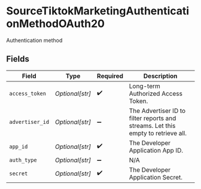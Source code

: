 # SourceTiktokMarketingAuthenticationMethodOAuth20

Authentication method


## Fields

| Field                                                                            | Type                                                                             | Required                                                                         | Description                                                                      |
| -------------------------------------------------------------------------------- | -------------------------------------------------------------------------------- | -------------------------------------------------------------------------------- | -------------------------------------------------------------------------------- |
| `access_token`                                                                   | *Optional[str]*                                                                  | :heavy_check_mark:                                                               | Long-term Authorized Access Token.                                               |
| `advertiser_id`                                                                  | *Optional[str]*                                                                  | :heavy_minus_sign:                                                               | The Advertiser ID to filter reports and streams. Let this empty to retrieve all. |
| `app_id`                                                                         | *Optional[str]*                                                                  | :heavy_check_mark:                                                               | The Developer Application App ID.                                                |
| `auth_type`                                                                      | *Optional[str]*                                                                  | :heavy_minus_sign:                                                               | N/A                                                                              |
| `secret`                                                                         | *Optional[str]*                                                                  | :heavy_check_mark:                                                               | The Developer Application Secret.                                                |